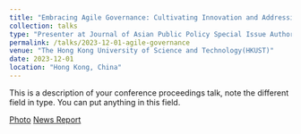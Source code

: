 ```yaml
---
title: "Embracing Agile Governance: Cultivating Innovation and Addressing the Challenges of Generative Artificial Intelligence in Higher Education"
collection: talks
type: "Presenter at Journal of Asian Public Policy Special Issue Authors' Workshop"
permalink: /talks/2023-12-01-agile-governance
venue: "The Hong Kong University of Science and Technology(HKUST)"
date: 2023-12-01
location: "Hong Kong, China"
---
```

This is a description of your conference proceedings talk, note the different field in type. You can put anything in this field.

[Photo](/images/Talk-2023-12-01.PNG)
[News Report](https://mp.weixin.qq.com/s/EuHTxNFZpdGGEOrvOj-RPg)
